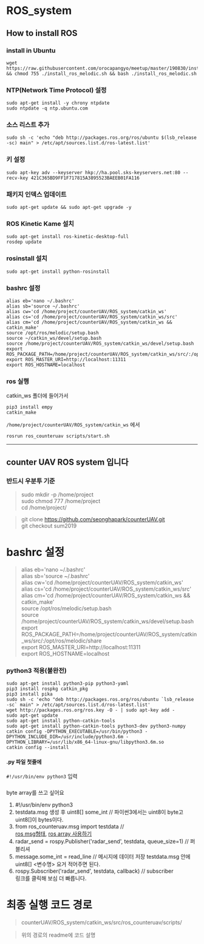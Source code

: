 ROS_system
=======
## How to install ROS

###  install in Ubuntu
```
wget https://raw.githubusercontent.com/orocapangyo/meetup/master/190830/install_ros_melodic.sh && chmod 755 ./install_ros_melodic.sh && bash ./install_ros_melodic.sh
```

### NTP(Network Time Protocol) 설정
```
sudo apt-get install -y chrony ntpdate
sudo ntpdate -q ntp.ubuntu.com
```

### 소스 리스트 추가 
```
sudo sh -c 'echo "deb http://packages.ros.org/ros/ubuntu $(lsb_release -sc) main" > /etc/apt/sources.list.d/ros-latest.list'
```

### 키 설정
```
sudo apt-key adv --keyserver hkp://ha.pool.sks-keyservers.net:80 --recv-key 421C365BD9FF1F717815A3895523BAEEB01FA116
```

### 패키지 인덱스 업데이트
```
sudo apt-get update && sudo apt-get upgrade -y
```

### ROS Kinetic Kame 설치
```
sudo apt-get install ros-kinetic-desktop-full
rosdep update
```

### rosinstall 설치
```
sudo apt-get install python-rosinstall
```

### bashrc 설정
```
alias eb='nano ~/.bashrc'
alias sb='source ~/.bashrc'
alias cw='cd /home/project/counterUAV/ROS_system/catkin_ws'
alias cs='cd /home/project/counterUAV/ROS_system/catkin_ws/src'
alias cm='cd /home/project/counterUAV/ROS_system/catkin_ws && catkin_make'
source /opt/ros/melodic/setup.bash
source ~/catkin_ws/devel/setup.bash
source /home/project/counterUAV/ROS_system/catkin_ws/devel/setup.bash
export ROS_PACKAGE_PATH=/home/project/counterUAV/ROS_system/catkin_ws/src/:/opt/ros/melodic/share
export ROS_MASTER_URI=http://localhost:11311
export ROS_HOSTNAME=localhost
```

### ros 실행

catkin_ws 폴더에 들어가서

```
pip3 install empy
catkin_make
```

`/home/project/counterUAV/ROS_system/catkin_ws` 에서
```
rosrun ros_counteruav scripts/start.sh
```





---------

## counter UAV ROS system 입니다

### 반드시 우분투 기준 
> sudo mkdir -p /home/project <br>
> sudo chmod 777 /home/project <br>
> cd /home/project/ <br>

> git clone https://github.com/seonghapark/counterUAV.git<br>
> git checkout sum2019<br>

# bashrc 설정
>alias eb='nano ~/.bashrc' <br>
alias sb='source ~/.bashrc'<br>
alias cw='cd /home/project/counterUAV/ROS_system/catkin_ws'<br>
alias cs='cd /home/project/counterUAV/ROS_system/catkin_ws/src'<br>
alias cm='cd /home/project/counterUAV/ROS_system/catkin_ws && catkin_make'<br>
source /opt/ros/melodic/setup.bash<br>
source /home/project/counterUAV/ROS_system/catkin_ws/devel/setup.bash<br>
export ROS_PACKAGE_PATH=/home/project/counterUAV/ROS_system/catkin_ws/src/:/opt/ros/melodic/share<br>
export ROS_MASTER_URI=http://localhost:11311<br>
export ROS_HOSTNAME=localhost<br>

### python3 적용(불완전)
```
sudo apt-get install python3-pip python3-yaml
pip3 install rospkg catkin_pkg
pip3 install pika
sudo sh -c 'echo "deb http://packages.ros.org/ros/ubuntu `lsb_release -sc` main" > /etc/apt/sources.list.d/ros-latest.list'
wget http://packages.ros.org/ros.key -O - | sudo apt-key add -
sudo apt-get update
sudo apt-get install python-catkin-tools
sudo apt-get install python-catkin-tools python3-dev python3-numpy
catkin config -DPYTHON_EXECUTABLE=/usr/bin/python3 -DPYTHON_INCLUDE_DIR=/usr/include/python3.6m -DPYTHON_LIBRARY=/usr/lib/x86_64-linux-gnu/libpython3.6m.so
catkin config --install
```

#### .py 파일 첫줄에 
`#!/usr/bin/env python3`
입력

### 
byte array를 쓰고 싶어요<br>
1. #!/usr/bin/env python3<br>
2. testdata.msg 생성 후 uint8[] some_int // 파이썬3에서는 uint8이 byte고 uint8[]이 bytes이다.
3. from ros_counteruav.msg import testdata  // <br> [ros msg형태](http://wiki.ros.org/msg), [ros array 사용하기](https://answers.ros.org/question/9471/how-to-recieve-an-array-over-publisher-and-subscriber-python/)<br>
4. radar_send = rospy.Publisher('radar_send', testdata, queue_size=1) // 퍼블리셔<br>
5. message.some_int = read_line // 메시지에 데이터 저장 testdata.msg 안에 uint8[] <변수명> 요거 적어주면 된다.<br>
6. rospy.Subscriber('radar_send', testdata, callback) // subscriber <br>
링크를 클릭해 보심 더 빠릅니다.


# 최종 실행 코드 경로
>counterUAV/ROS_system/catkin_ws/src/ros_counteruav/scripts/

>위의 경로의 readme에 코드 설명
